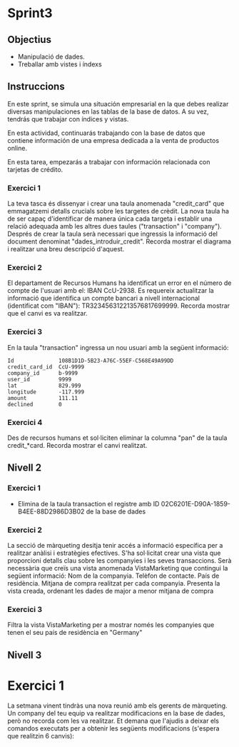 # Sprint3

## Objectius
- Manipulació de dades.
- Treballar amb vistes i índexs


## Instruccions
En este sprint, se simula una situación empresarial en la que debes realizar diversas manipulaciones en las tablas de la base de datos. A su vez, tendrás que trabajar con índices y vistas. 

En esta actividad, continuarás trabajando con la base de datos que contiene información de una empresa dedicada a la venta de productos online. 

En esta tarea, empezarás a trabajar con información relacionada con tarjetas de crédito.



### Exercici 1
La teva tasca és dissenyar i crear una taula anomenada "credit_card" que emmagatzemi detalls crucials sobre les targetes de crèdit. La nova taula ha de ser capaç d'identificar de manera única cada targeta i establir una relació adequada amb les altres dues taules ("transaction" i "company"). Després de crear la taula serà necessari que ingressis la informació del document denominat "dades_introduir_credit". Recorda mostrar el diagrama i realitzar una breu descripció d'aquest.


### Exercici 2
El departament de Recursos Humans ha identificat un error en el número de compte de l'usuari amb el: IBAN CcU-2938. Es requereix actualitzar la informació que identifica un compte bancari a nivell internacional (identificat com "IBAN"): TR323456312213576817699999. Recorda mostrar que el canvi es va realitzar.


### Exercici 3
En la taula "transaction" ingressa un nou usuari amb la següent informació:

```
Id	            108B1D1D-5B23-A76C-55EF-C568E49A99DD
credit_card_id	CcU-9999
company_id	    b-9999
user_id	        9999
lat	            829.999
longitude	    -117.999
amount	        111.11
declined	    0
```

### Exercici 4
Des de recursos humans et sol·liciten eliminar la columna "pan" de la taula credit_*card. Recorda mostrar el canvi realitzat.


## Nivell 2


### Exercici 1
- Elimina de la taula transaction el registre amb ID 02C6201E-D90A-1859-B4EE-88D2986D3B02 de la base de dades


### Exercici 2
 La secció de màrqueting desitja tenir accés a informació específica per a realitzar anàlisi i estratègies efectives. S'ha sol·licitat crear una vista que proporcioni detalls clau sobre les companyies i les seves transaccions. Serà necessària que creïs una vista anomenada VistaMarketing que contingui la següent informació: Nom de la companyia. Telèfon de contacte. País de residència. Mitjana de compra realitzat per cada companyia. Presenta la vista creada, ordenant les dades de major a menor mitjana de compra 


### Exercici 3
Filtra la vista VistaMarketing per a mostrar només les companyies que tenen el seu país de residència en "Germany"

## Nivell 3

# Exercici 1

La setmana vinent tindràs una nova reunió amb els gerents de màrqueting. Un company del teu equip va realitzar modificacions en la base de dades, però no recorda com les va realitzar. Et demana que l'ajudis a deixar els comandos executats per a obtenir les següents modificacions (s'espera que realitzin 6 canvis):